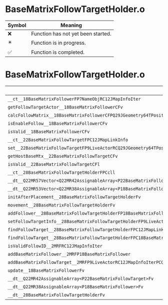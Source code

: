 # BaseMatrixFollowTargetHolder.o
| Symbol | Meaning 
| ------------- | ------------- 
| :x: | Function has not yet been started. 
| :eight_pointed_black_star: | Function is in progress. 
| :white_check_mark: | Function is completed. 


# BaseMatrixFollowTargetHolder.o
| Symbol | Decompiled? |
| ------------- | ------------- |
| `__ct__18BaseMatrixFollowerFP7NameObjRC12JMapInfoIter` | :white_check_mark: |
| `getFollowTargetActor__18BaseMatrixFollowerCFv` | :white_check_mark: |
| `calcFollowMatrix__18BaseMatrixFollowerCFPQ29JGeometry64TPosition3<Q29JGeometry38TMatrix34<Q29JGeometry13SMatrix34C<f>>>` | :x: |
| `isEnableFollow__18BaseMatrixFollowerCFv` | :white_check_mark: |
| `isValid__18BaseMatrixFollowerCFv` | :white_check_mark: |
| `__ct__22BaseMatrixFollowTargetFPC12JMapLinkInfo` | :white_check_mark: |
| `set__22BaseMatrixFollowTargetFP9LiveActorRCQ29JGeometry64TPosition3<Q29JGeometry38TMatrix34<Q29JGeometry13SMatrix34C<f>>>PCQ29JGeometry64TPosition3<Q29JGeometry38TMatrix34<Q29JGeometry13SMatrix34C<f>>>P25BaseMatrixFollowValidater` | :white_check_mark: |
| `getHostBaseMtx__22BaseMatrixFollowTargetCFv` | :white_check_mark: |
| `isValid__22BaseMatrixFollowTargetCFl` | :white_check_mark: |
| `__ct__28BaseMatrixFollowTargetHolderFPCcll` | :x: |
| `__dt__Q22MR57Vector<Q22MR42AssignableArray<P22BaseMatrixFollowTarget>>Fv` | :x: |
| `__dt__Q22MR53Vector<Q22MR38AssignableArray<P18BaseMatrixFollower>>Fv` | :x: |
| `initAfterPlacement__28BaseMatrixFollowTargetHolderFv` | :x: |
| `movement__28BaseMatrixFollowTargetHolderFv` | :x: |
| `addFollower__28BaseMatrixFollowTargetHolderFP18BaseMatrixFollower` | :x: |
| `setFollowTargetInfo__28BaseMatrixFollowTargetHolderFP9LiveActorRC12JMapInfoIterPCQ29JGeometry64TPosition3<Q29JGeometry38TMatrix34<Q29JGeometry13SMatrix34C<f>>>P25BaseMatrixFollowValidater` | :x: |
| `findFollowTarget__28BaseMatrixFollowTargetHolderFPC12JMapLinkInfo` | :x: |
| `findFollowTarget__28BaseMatrixFollowTargetHolderFPC18BaseMatrixFollower` | :x: |
| `isValidFollowID__2MRFRC12JMapInfoIter` | :x: |
| `addBaseMatrixFollower__2MRFP18BaseMatrixFollower` | :x: |
| `addBaseMatrixFollowTarget__2MRFP9LiveActorRC12JMapInfoIterPCQ29JGeometry64TPosition3<Q29JGeometry38TMatrix34<Q29JGeometry13SMatrix34C<f>>>P25BaseMatrixFollowValidater` | :x: |
| `update__18BaseMatrixFollowerFv` | :x: |
| `__dt__Q22MR42AssignableArray<P22BaseMatrixFollowTarget>Fv` | :x: |
| `__dt__Q22MR38AssignableArray<P18BaseMatrixFollower>Fv` | :x: |
| `__dt__28BaseMatrixFollowTargetHolderFv` | :white_check_mark: |
